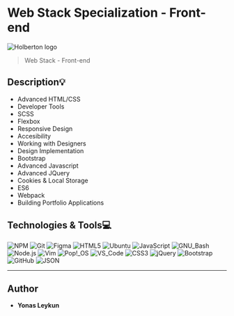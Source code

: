 # Web Stack Specialization - Front-end
![Holberton logo](https://www.alxafrica.com/wp-content/uploads/2022/01/header-logo.png)
> Web Stack - Front-end

## Description:bulb:
* Advanced HTML/CSS
* Developer Tools
* SCSS
* Flexbox
* Responsive Design
* Accesibility
* Working with Designers
* Design Implementation
* Bootstrap
* Advanced Javascript
* Advanced JQuery
* Cookies & Local Storage
* ES6
* Webpack
* Building Portfolio Applications

## Technologies & Tools:computer:

![NPM](https://img.shields.io/badge/≡-NPM-CB3837?&style=flat-square&logo=npm&logoColor=CB3837&labelColor=282828)
![Git](https://img.shields.io/badge/≡-Git-F05032?logo=git&style=flat-square&labelColor=282828)
![Figma](https://img.shields.io/badge/≡-Figma-F24E1E?logo=Figma&style=flat-square&labelColor=282828)
![HTML5](https://img.shields.io/badge/≡-HTML5-E34F26?&style=flat-square&logo=html5&labelColor=282828)
![Ubuntu](https://img.shields.io/badge/≡-Ubuntu-E95420?&style=flat-square&logo=Ubuntu&labelColor=282828)
![JavaScript](https://img.shields.io/badge/≡-JavaScript-F7DF1E?logo=javascript&style=flat-square&labelColor=282828)
![GNU_Bash](https://img.shields.io/badge/≡-GNU_Bash-4EAA25?logo=GNU-Bash&style=flat-square&labelColor=282828)
![Node.js](https://img.shields.io/badge/≡-Node.js-339933?logo=Node.js&style=flat-square&labelColor=282828)
![Vim](https://img.shields.io/badge/≡-Vim-019733?logo=Vim&style=flat-square&logoColor=019733&labelColor=282828)
![Pop!_OS](https://img.shields.io/badge/≡-Pop!_OS-48B9C7?logo=Pop_OS&style=flat-square&labelColor=282828)
![VS_Code](https://img.shields.io/badge/≡-VS_Code-007ACC?logo=visual-studio-code&style=flat-square&logoColor=007ACC&labelColor=282828)
![CSS3](https://img.shields.io/badge/≡-CSS3-1572B6?logo=CSS3&style=flat-square&logoColor=1572B6&labelColor=282828)
![jQuery](https://img.shields.io/badge/≡-jQuery-0769AD?logo=jQuery&style=flat-square&logoColor=0769AD&labelColor=282828)
![Bootstrap](https://img.shields.io/badge/≡-Bootstrap-7952B3?logo=Bootstrap&style=flat-square&labelColor=282828)
![GitHub](https://img.shields.io/badge/≡-GitHub-181717?logo=GitHub&style=flat-square&labelColor=282828)
![JSON](https://img.shields.io/badge/≡-JSON-000000?logo=JSON&style=flat-square&labelColor=282828)

---

## Author
* **Yonas Leykun**
